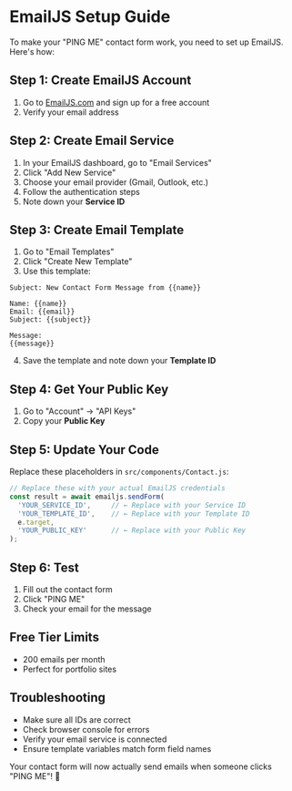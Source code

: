 # EmailJS Setup Guide

To make your "PING ME" contact form work, you need to set up EmailJS. Here's how:

## Step 1: Create EmailJS Account
1. Go to [EmailJS.com](https://www.emailjs.com/) and sign up for a free account
2. Verify your email address

## Step 2: Create Email Service
1. In your EmailJS dashboard, go to "Email Services"
2. Click "Add New Service"
3. Choose your email provider (Gmail, Outlook, etc.)
4. Follow the authentication steps
5. Note down your **Service ID**

## Step 3: Create Email Template
1. Go to "Email Templates"
2. Click "Create New Template"
3. Use this template:

```
Subject: New Contact Form Message from {{name}}

Name: {{name}}
Email: {{email}}
Subject: {{subject}}

Message:
{{message}}
```

4. Save the template and note down your **Template ID**

## Step 4: Get Your Public Key
1. Go to "Account" → "API Keys"
2. Copy your **Public Key**

## Step 5: Update Your Code
Replace these placeholders in `src/components/Contact.js`:

```javascript
// Replace these with your actual EmailJS credentials
const result = await emailjs.sendForm(
  'YOUR_SERVICE_ID',     // ← Replace with your Service ID
  'YOUR_TEMPLATE_ID',    // ← Replace with your Template ID  
  e.target,
  'YOUR_PUBLIC_KEY'      // ← Replace with your Public Key
);
```

## Step 6: Test
1. Fill out the contact form
2. Click "PING ME"
3. Check your email for the message

## Free Tier Limits
- 200 emails per month
- Perfect for portfolio sites

## Troubleshooting
- Make sure all IDs are correct
- Check browser console for errors
- Verify your email service is connected
- Ensure template variables match form field names

Your contact form will now actually send emails when someone clicks "PING ME"! 🚀
